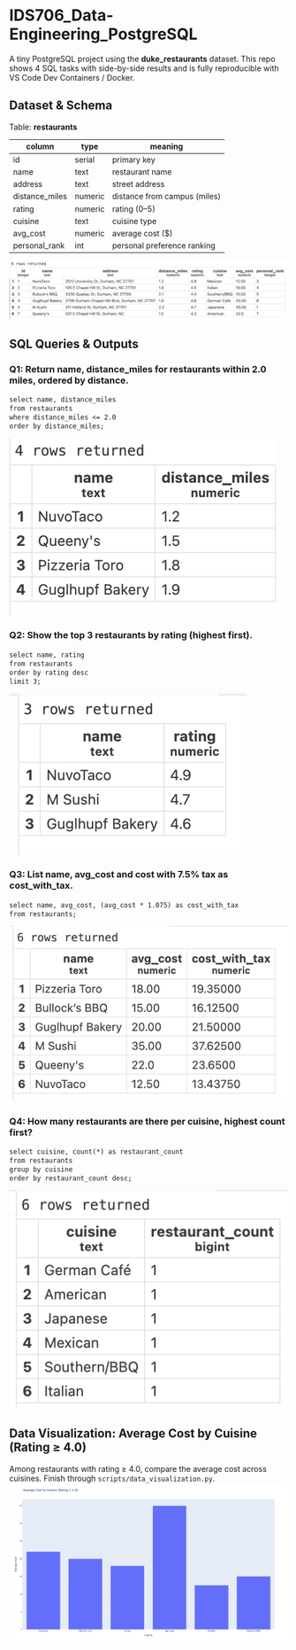 # IDS706_Data-Engineering_PostgreSQL

A tiny PostgreSQL project using the **duke_restaurants** dataset. This repo shows 4 SQL tasks with side-by-side results and is fully reproducible with VS Code Dev Containers / Docker.

## Dataset & Schema
Table: **restaurants**

| column          | type     | meaning                         |
|-----------------|----------|---------------------------------|
| id              | serial   | primary key                     |
| name            | text     | restaurant name                 |
| address         | text     | street address                  |
| distance_miles  | numeric  | distance from campus (miles)    |
| rating          | numeric  | rating (0–5)                    |
| cuisine         | text     | cuisine type                    |
| avg_cost        | numeric  | average cost ($)                |
| personal_rank   | int      | personal preference ranking     |

![Dataset](scripts/images/dataset.png)

## SQL Queries & Outputs
### Q1: Return name, distance_miles for restaurants within 2.0 miles, ordered by distance.
```
select name, distance_miles
from restaurants
where distance_miles <= 2.0
order by distance_miles;
```
![Q1](scripts/images/Q1.png)

### Q2: Show the top 3 restaurants by rating (highest first).
```
select name, rating
from restaurants
order by rating desc
limit 3;
```
![Q2](scripts/images/Q2.png)

### Q3: List name, avg_cost and cost with 7.5% tax as cost_with_tax.
```
select name, avg_cost, (avg_cost * 1.075) as cost_with_tax
from restaurants;
```
![Q3](scripts/images/Q3.png)

### Q4: How many restaurants are there per cuisine, highest count first?
```
select cuisine, count(*) as restaurant_count
from restaurants
group by cuisine
order by restaurant_count desc;
```
![Q4](scripts/images/Q4.png)

## Data Visualization: Average Cost by Cuisine (Rating ≥ 4.0)
Among restaurants with rating ≥ 4.0, compare the average cost across cuisines.
Finish through `scripts/data_visualization.py`.
![plot](scripts/images/plot.png)